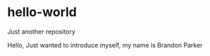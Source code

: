# hello-world
Just another repository 

Hello, Just wanted to introduce myself, my name is Brandon Parker

